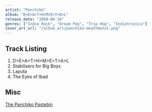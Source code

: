 ```yaml
---
artist: "Panchiko"
album: "D>E>A>T>H>M>E>T>A>L"
release_date: "2000-06-18"
genres: ["Indie Rock", "Dream Pop", "Trip Hop", "Indietronica"]
cover_art_url: "/album_art/panchiko-deathmetal.png"
---
```


## Track Listing

1. D>E>A>T>H>M>E>T>A>L
2. Stabilisers for Big Boys
3. Laputa
4. The Eyes of Ibad

## Misc
[The Panchiko Pastebin](https://pastebin.com/cbFkxD2m)

